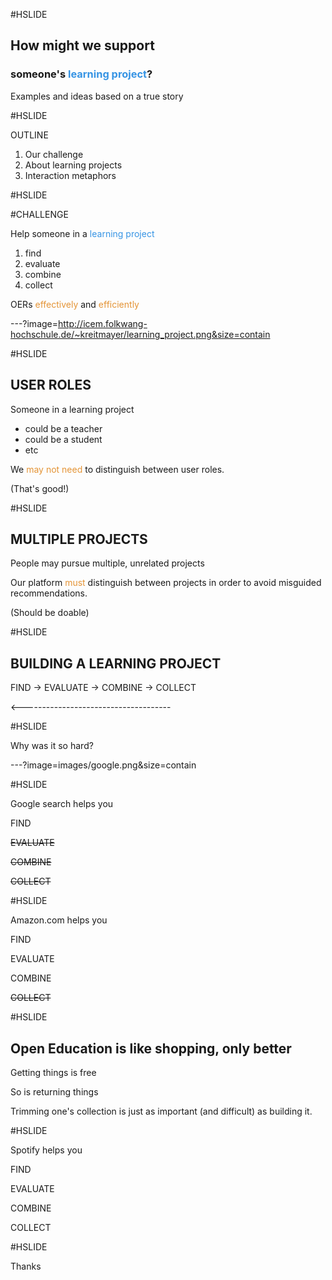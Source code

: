 #HSLIDE

## How might we support
### someone's <span style="color:#3694e4">learning project</span>?

Examples and ideas based on a true story

#HSLIDE

OUTLINE
1. Our challenge
2. About learning projects
3. Interaction metaphors

#HSLIDE

#CHALLENGE

Help someone in a <span style="color:#3694e4">learning project</span>
1. find
2. evaluate
3. combine
4. collect

OERs <span style="color:#e49436">effectively</span> and <span style="color:#e49436">efficiently</span>


---?image=http://icem.folkwang-hochschule.de/~kreitmayer/learning_project.png&size=contain

#HSLIDE

## USER ROLES

Someone in a learning project
* could be a teacher
* could be a student
* etc

We <span style="color:#e49436">may not need</span> to distinguish between user roles.

(That's good!)

#HSLIDE

## MULTIPLE PROJECTS

People may pursue multiple, unrelated projects

Our platform <span style="color:#e49436">must</span> distinguish between projects in order to avoid misguided recommendations.

(Should be doable)

#HSLIDE

## BUILDING A LEARNING PROJECT

FIND -> EVALUATE -> COMBINE -> COLLECT

<-------------------------------------

#HSLIDE

Why was it so hard?

---?image=images/google.png&size=contain

#HSLIDE

Google search helps you

FIND

~~EVALUATE~~

~~COMBINE~~

~~COLLECT~~

#HSLIDE

Amazon.com helps you

FIND

EVALUATE

COMBINE

~~COLLECT~~

#HSLIDE

## Open Education is like shopping, only better

Getting things is free

So is returning things

Trimming one's collection is just as important (and difficult) as building it.

#HSLIDE

Spotify helps you

FIND

EVALUATE

COMBINE

COLLECT

#HSLIDE

Thanks
